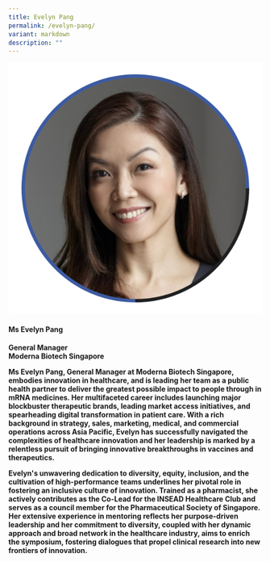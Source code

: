 ```yaml
---
title: Evelyn Pang
permalink: /evelyn-pang/
variant: markdown
description: ""
---
```

<div class="row">
<div class="col is-3">
<img src="/images/Speakers_EvelynPang.png">
</div>
<div class="col is-9 speaker-details">
	<h4><b>Ms Evelyn Pang</b></h4>
<b>General Manager <br>
	Moderna Biotech Singapore
	
<p>Ms Evelyn Pang, General Manager at Moderna Biotech Singapore, embodies innovation in healthcare, and is leading her team as a public health partner to deliver the greatest possible impact to people through in mRNA medicines. Her multifaceted career includes launching major blockbuster therapeutic brands, leading market access initiatives, and spearheading digital transformation in patient care. With a rich background in strategy, sales, marketing, medical, and commercial operations across Asia Pacific, Evelyn has successfully navigated the complexities of healthcare innovation and her leadership is marked by a relentless pursuit of bringing innovative breakthroughs in vaccines and therapeutics.</p>

 

<p>Evelyn's unwavering dedication to diversity, equity, inclusion, and the cultivation of high-performance teams underlines her pivotal role in fostering an inclusive culture of innovation. Trained as a pharmacist, she actively contributes as the Co-Lead for the INSEAD Healthcare Club and serves as a council member for the Pharmaceutical Society of Singapore. Her extensive experience in mentoring reflects her purpose-driven leadership and her commitment to diversity, coupled with her dynamic approach and broad network in the healthcare industry, aims to enrich the symposium, fostering dialogues that propel clinical research into new frontiers of innovation.
</p>
</b><b>
</b></div></div>